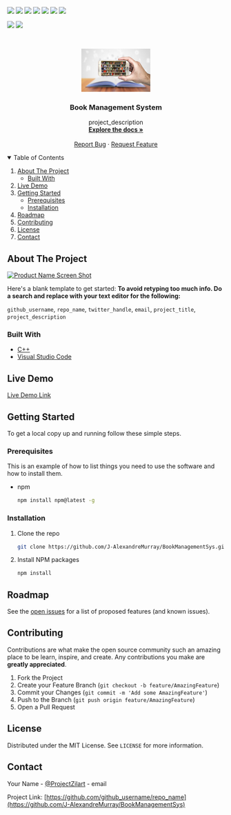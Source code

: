 
![](https://img.shields.io/badge/Excitement-High-red)
![](https://img.shields.io/badge/Maintained-Yes-indigo)
![](https://img.shields.io/badge/Pull_Requests-Accepting-yellow)
![](https://img.shields.io/github/forks/J-AlexandreMurray/BookManagementSys)
![](https://img.shields.io/github/contributors/J-AlexandreMurray/BookManagementSys)
![](https://img.shields.io/github/issues/J-AlexandreMurray/BookManagementSys)
![](https://img.shields.io/github/stars/J-AlexandreMurray/BookManagementSys)

![](https://img.shields.io/badge/Contributions-Accepting-pink)
![](https://img.shields.io/github/license/J-AlexandreMurray/BookManagementSys)
<br>


<!-- PROJECT LOGO -->

<br />
<p align="center">
  <a href="https://github.com/J-AlexandreMurray/BookManagementSys">
    <img src="https://github.com/J-AlexandreMurray/BookManagementSys/blob/main/BMSimages/digBooks.jpg" alt="Logo" width="160" height="100">
  </a>

  <h3 align="center">Book Management System</h3>

  <p align="center">
    project_description
    <br />
    <a href="https://github.com/J-AlexandreMurray/BookManagementSys"><strong>Explore the docs »</strong></a>
    <br />
    <br />
    <a href="https://github.com/J-AlexandreMurray/BookManagementSys/issues">Report Bug</a>
    ·
    <a href="https://github.com/J-AlexandreMurray/BookManagementSys/issues">Request Feature</a>
  </p>
</p>



<!-- TABLE OF CONTENTS -->

<details open="open">
  <summary>Table of Contents</summary>
  <ol>
    <li>
      <a href="#about-the-project">About The Project</a>
      <ul>
        <li><a href="#built-with">Built With</a></li>
      </ul>
    </li>
    <li><a href="#live-demo">Live Demo</a></li>
    <li>
      <a href="#getting-started">Getting Started</a>
      <ul>
        <li><a href="#prerequisites">Prerequisites</a></li>
        <li><a href="#installation">Installation</a></li>
      </ul>
    </li>
    <li><a href="#roadmap">Roadmap</a></li>
    <li><a href="#contributing">Contributing</a></li>
    <li><a href="#license">License</a></li>
    <li><a href="#contact">Contact</a></li>
  </ol>
</details>



<!-- ABOUT THE PROJECT -->
## About The Project

[![Product Name Screen Shot](preview/preview.png)](https://example.com)

Here's a blank template to get started:
**To avoid retyping too much info. Do a search and replace with your text editor for the following:**

`github_username`, `repo_name`, `twitter_handle`, `email`, `project_title`, `project_description`


### Built With

* [C++]()
* [Visual Studio Code]()


<!-- LIVE DEMO -->

## Live Demo

[Live Demo Link](https://example.com)


<!-- GETTING STARTED -->

## Getting Started

To get a local copy up and running follow these simple steps.

### Prerequisites

This is an example of how to list things you need to use the software and how to install them.
* npm
  ```sh
  npm install npm@latest -g
  ```

### Installation

1. Clone the repo
   ```sh
   git clone https://github.com/J-AlexandreMurray/BookManagementSys.git
   ```
2. Install NPM packages
   ```sh
   npm install
   ```


<!-- ROADMAP -->
## Roadmap

See the [open issues](https://github.com/J-AlexandreMurray/BookManagementSys/issues) for a list of proposed features (and known issues).



<!-- CONTRIBUTING -->
## Contributing

Contributions are what make the open source community such an amazing place to be learn, inspire, and create. Any contributions you make are **greatly appreciated**.

1. Fork the Project
2. Create your Feature Branch (`git checkout -b feature/AmazingFeature`)
3. Commit your Changes (`git commit -m 'Add some AmazingFeature'`)
4. Push to the Branch (`git push origin feature/AmazingFeature`)
5. Open a Pull Request



<!-- LICENSE -->
## License

Distributed under the MIT License. See `LICENSE` for more information.



<!-- CONTACT -->
## Contact

Your Name - [@ProjectZilart](https://twitter.com/ProjectZilart) - email

Project Link: [https://github.com/github_username/repo_name](https://github.com/J-AlexandreMurray/BookManagementSys)

